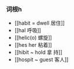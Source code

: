 ### 词根h
- [[habit  = dwell  居住]]
- [[hal 呼吸]]
- [[helic(o) 螺旋]]
- [[hes her 粘着]]
- [[hibit ~ hold 拿 持]]
- [[hospit ~ guest 客人]]